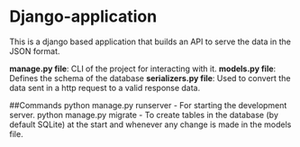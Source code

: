 # Django-application
This is a django based application that builds an API to serve the data in the JSON format. 

**manage.py file**: CLI of the project for interacting with it.
**models.py file**: Defines the schema of the database
**serializers.py file**: Used to convert the data sent in a http request to a valid response data.

##Commands
python manage.py runserver - For starting the development server.
python manage.py migrate - To create tables in the database (by default SQLite) at the start and whenever any change is made in the models file.
